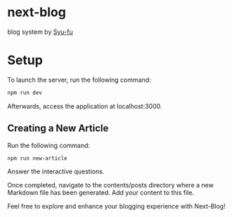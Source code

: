 # next-blog

blog system by [Syu-fu](https://github.com/Syu-fu)

# Setup

To launch the server, run the following command:

```bash
npm run dev
```

Afterwards, access the application at localhost:3000.

## Creating a New Article

Run the following command:

```bash
npm run new-article
```

Answer the interactive questions.

Once completed, navigate to the contents/posts directory where a new Markdown file has been generated.
Add your content to this file.

Feel free to explore and enhance your blogging experience with Next-Blog!

